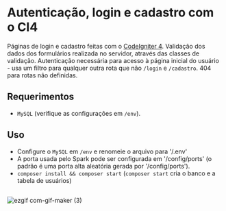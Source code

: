 # Autenticação, login e cadastro com o CI4
Páginas de login e cadastro feitas com o [CodeIgniter 4](https://codeigniter.com/user_guide/intro/index.html). Validação dos dados dos formulários realizada no servidor, através das classes de validação. Autenticação necessária para acesso à página inicial do usuário - usa um filtro para qualquer outra rota que não `/login` e `/cadastro`. 404 para rotas não definidas.
## Requerimentos
- `MySQL` (verifique as configurações em `/env`).
## Uso
- Configure o `MySQL` em `/env` e renomeie o arquivo para '/.env'
- A porta usada pelo Spark pode ser configurada em '/config/ports' (o padrão é uma porta alta aleatória gerada por '/config/ports').
- `composer install && composer start` (`composer start` cria o banco e a tabela de usuários)
##
![ezgif com-gif-maker (3)](https://user-images.githubusercontent.com/97701096/214858340-6d44b392-a1b8-46d7-830a-5adaf6bcdb18.gif)
